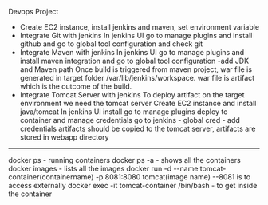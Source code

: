 Devops Project
* Create EC2 instance, install jenkins and maven, set environment variable
* Integrate Git with jenkins 
    In jenkins UI go to manage plugins and install github and go to global tool configuration and check git
* Integrate Maven with jenkins
    In jenkins UI go to manage plugins and install maven integration and go to global tool configuration -add JDK and Maven path
    Once build is triggered from maven project, war file is generated in target folder /var/lib/jenkins/workspace.
    war file is artifact which is the outcome of the build.
* Integrate Tomcat Server with jenkins
    To deploy artifact on the target environment we need the tomcat server 
    Create EC2 instance and install java/tomcat
    In jenkins UI install go to manage plugins deploy to container and manage credentials go to jenkins - global cred - add credentials
    artifacts should be copied to the tomcat server, artifacts are stored in webapp directory


*****
docker ps - running containers
docker ps -a - shows all the containers
docker images - lists all the images
docker run -d --name tomcat-container(containername) -p 8081:8080 tomcat(image name)
--8081 is to access externally
docker exec -it tomcat-container /bin/bash - to get inside the container 
